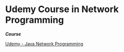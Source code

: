 
# Udemy Course in Network Programming

**_Course_**

[Udemy - Java Network Programming](https://www.udemy.com/course/programming-network-applications-in-java/)